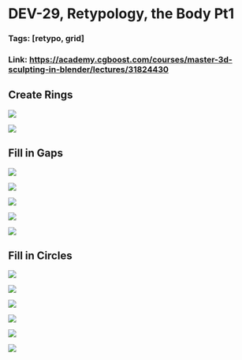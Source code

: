 # DEV-29, Retypology, the Body Pt1
### Tags: [retypo, grid]
### Link: https://academy.cgboost.com/courses/master-3d-sculpting-in-blender/lectures/31824430

## Create Rings

![](../images/DEV-29/DEV-29-A1.png)

![](../images/DEV-29/DEV-29-A2.png)

## Fill in Gaps

![](../images/DEV-29/DEV-29-B1.png)

![](../images/DEV-29/DEV-29-B2.png)

![](../images/DEV-29/DEV-29-B3.png)

![](../images/DEV-29/DEV-29-B4.png)

![](../images/DEV-29/DEV-29-B5.png)

## Fill in Circles

![](../images/DEV-29/DEV-29-C1.png)

![](../images/DEV-29/DEV-29-C2.png)

![](../images/DEV-29/DEV-29-C3.png)

![](../images/DEV-29/DEV-29-C4.png)

![](../images/DEV-29/DEV-29-C5.png)

![](../images/DEV-29/DEV-29-C6.png)